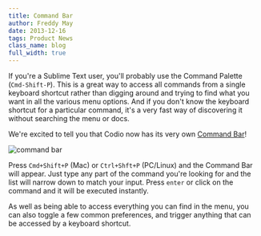 ```yaml
---
title: Command Bar
author: Freddy May
date: 2013-12-16
tags: Product News
class_name: blog
full_width: true
---
```


If you're a Sublime Text user, you'll probably use the Command Palette (`Cmd-Shift-P`). This is a great way to access all commands from a single keyboard shortcut rather than digging around and trying to find what you want in all the various menu options. And if you don't know the keyboard shortcut for a particular command, it's a very fast way of discovering it without searching the menu or docs.

We're excited to tell you that Codio now has its very own [Command Bar](/docs/command-bar)!

![command bar](blog/command-bar.gif)

Press `Cmd+Shift+P` (Mac) or `Ctrl+Shft+P` (PC/Linux) and the Command Bar will appear. Just type any part of the command you're looking for and the list will narrow down to match your input. Press `enter` or click on the command and it will be executed instantly.

As well as being able to access everything you can find in the menu, you can also toggle a few common preferences, and trigger anything that can be accessed by a keyboard shortcut.